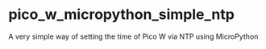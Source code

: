 # pico_w_micropython_simple_ntp
A very simple way of setting the time of Pico W via NTP using MicroPython
